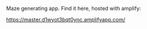Maze generating app. Find it here, hosted with amplify:

https://master.d1wyot3bqt0ync.amplifyapp.com/

